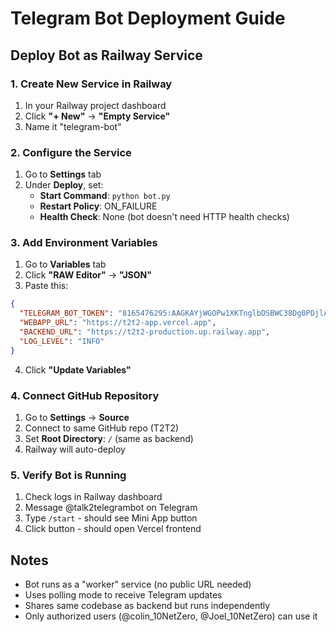 # Telegram Bot Deployment Guide

## Deploy Bot as Railway Service

### 1. Create New Service in Railway
1. In your Railway project dashboard
2. Click **"+ New"** → **"Empty Service"**
3. Name it "telegram-bot"

### 2. Configure the Service
1. Go to **Settings** tab
2. Under **Deploy**, set:
   - **Start Command**: `python bot.py`
   - **Restart Policy**: ON_FAILURE
   - **Health Check**: None (bot doesn't need HTTP health checks)

### 3. Add Environment Variables
1. Go to **Variables** tab
2. Click **"RAW Editor"** → **"JSON"**
3. Paste this:
```json
{
  "TELEGRAM_BOT_TOKEN": "8165476295:AAGKAYjWGOPw1XKTnglbDSBWC38Dg0PDjlA",
  "WEBAPP_URL": "https://t2t2-app.vercel.app",
  "BACKEND_URL": "https://t2t2-production.up.railway.app",
  "LOG_LEVEL": "INFO"
}
```
4. Click **"Update Variables"**

### 4. Connect GitHub Repository
1. Go to **Settings** → **Source**
2. Connect to same GitHub repo (T2T2)
3. Set **Root Directory**: `/` (same as backend)
4. Railway will auto-deploy

### 5. Verify Bot is Running
1. Check logs in Railway dashboard
2. Message @talk2telegrambot on Telegram
3. Type `/start` - should see Mini App button
4. Click button - should open Vercel frontend

## Notes
- Bot runs as a "worker" service (no public URL needed)
- Uses polling mode to receive Telegram updates
- Shares same codebase as backend but runs independently
- Only authorized users (@colin_10NetZero, @Joel_10NetZero) can use it